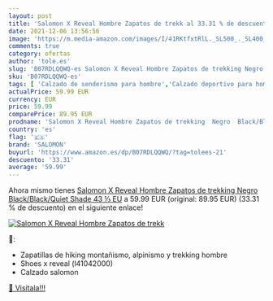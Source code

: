 ```yaml
---
layout: post
title: 'Salomon X Reveal Hombre Zapatos de trekk al 33.31 % de descuento'
date: 2021-12-06 13:56:56
image: 'https://m.media-amazon.com/images/I/41RKtfxtRlL._SL500_._SL400_.jpg'
comments: true
category: ofertas
author: 'tole.es'
slug: 'B07RDLQQWQ-es Salomon X Reveal Hombre Zapatos de trekking Negro...'
sku: 'B07RDLQQWQ-es'
tags: [ 'Calzado de senderismo para hombre','Calzado deportivo para hombre','Zapatillas de senderismo para hombre','Zapatillas y calzado deportivo para hombre','Zapatos','Zapatos para hombre','Zapatos y complementos','salomon','zapatos', ]
actualPrice: 59.99 EUR
currency: EUR
price: 59.99
comparePrice: 89.95 EUR
prodname: 'Salomon X Reveal Hombre Zapatos de trekking  Negro  Black/Black/Quiet Shade   43 ⅓ EU'
country: 'es'
flag: '🇪🇸'
brand: 'SALOMON'
buyurl: 'https://www.amazon.es/dp/B07RDLQQWQ/?tag=tolees-21'
descuento: '33.31'
average: '59.99'
---
```


Ahora mismo tienes [Salomon X Reveal Hombre Zapatos de trekking  Negro  Black/Black/Quiet Shade   43 ⅓ EU](https://www.amazon.es/dp/B07RDLQQWQ/?tag=tolees-21) a 59.99 EUR (original: 89.95 EUR) (33.31 %  de descuento) en el siguiente enlace!

[![Salomon X Reveal Hombre Zapatos de trekk](https://m.media-amazon.com/images/I/41RKtfxtRlL._SL500_._SL400_.jpg)](https://www.amazon.es/dp/B07RDLQQWQ/?tag=tolees-21)

🔎:

- Zapatillas de hiking montañismo, alpinismo y trekking hombre
- Shoes x reveal (l41042000)
- Calzado salomon

[🛒 Visítala!!!](https://www.amazon.es/dp/B07RDLQQWQ/?tag=tolees-21)
